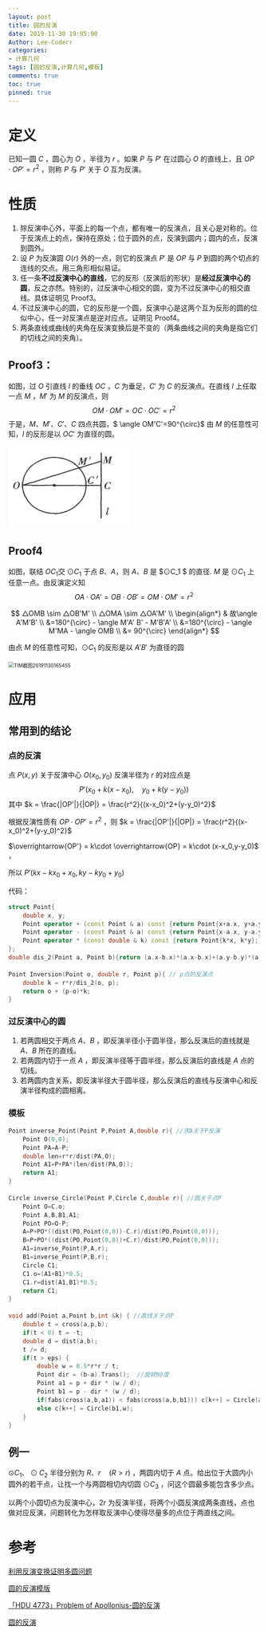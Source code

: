 ```yaml
---
layout: post
title: 圆的反演
date: 2019-11-30 19:05:00
Author: Lee-Coderr
categories:
- 计算几何
tags: [圆的反演,计算几何,模板]
comments: true
toc: true
pinned: true
---
```


# 定义

已知一圆 $C$ ，圆心为 $O$ ，半径为 $r$ 。如果 $P$ 与 $P'$ 在过圆心 $O$ 的直线上，且 $OP \cdot OP' = r^2$ ，则称 $P$ 与 $P'$ 关于 $O$ 互为反演。

 # 性质

1. 除反演中心外，平面上的每一个点，都有唯一的反演点，且关心是对称的。位于反演点上的点，保持在原处；位于圆外的点，反演到圆内；圆内的点，反演到圆外。
2. 设 $P$ 为反演圆 $O(r)$ 外的一点，则它的反演点 $P'$ 是 $OP$ 与 $P$ 到圆的两个切点的连线的交点。用三角形相似易证。
3. 任一条**不过反演中心的直线**，它的反形（反演后的形状）是**经过反演中心的圆**，反之亦然。特别的，过反演中心相交的圆，变为不过反演中心的相交直线。具体证明见 Proof3。
4. 不过反演中心的圆，它的反形是一个圆，反演中心是这两个互为反形的圆的位似中心，任一对反演点是逆对应点。证明见 Proof4。
5. 两条直线或曲线的夹角在反演变换后是不变的（两条曲线之间的夹角是指它们的切线之间的夹角）。

## Proof3：

如图，过 $O$ 引直线 $l$ 的垂线 $OC$ ，$C$ 为垂足，$C′$ 为 $C$ 的反演点。在直线 $l$ 上任取一点 $M$ ，$M'$ 为 $M$ 的反演点，则
$$
OM \cdot OM' = OC \cdot OC' = r^2
$$
于是，$M、M'、C'、C$ 四点共圆，$ \angle OM'C'=90^{\circ}$ 由 $M$ 的任意性可知，$l$ 的反形是以 $OC'$ 为直径的圆。

<img src="..\images\TIM截图20191130163302.png" alt="TIM截图20191130163302" style="zoom:70%;" />

## Proof4

如图，联结 $OC_1$交 $⊙C_1$ 于点 $B、A$，则 $A、B$ 是 $⊙C_1 $ 的直径. $M$ 是 $⊙C_1$ 上任意一点。由反演定义知 
$$
OA \cdot OA'=OB \cdot OB'=OM\cdot OM'=r^2
$$

$$
△OMB \sim △OB'M' \\ 
△OMA \sim △OA'M' \\
\begin{align*}
& 故\angle A'M'B' \\
&=180^{\circ} - \angle M'A' B' - M'B'A' \\
&=180^{\circ} - \angle M'MA - \angle OMB \\
&= 90^{\circ}
\end{align*}
$$

由点 $M$ 的任意性可知，$⊙C_1$ 的反形是以 $A'B'$ 为直径的圆

<img src="D:\notepad++\MyBlog\Blog\images\TIM截图20191130165455.png" alt="TIM截图20191130165455" style="zoom:70%;" />

# 应用

## 常用到的结论

### 点的反演

点 $P(x,y)$ 关于反演中心 $O(x_0, y_0)$ 反演半径为 $r$ 的对应点是 
$$
P'\left ( x_0+k(x-x_0), \quad y_0+k(y-y_0) \right )
$$
其中 $k = \frac{|OP'|}{|OP|} = \frac{r^2}{(x-x_0)^2+(y-y_0)^2}$ 

根据反演性质有 $OP\cdot OP' = r^2$ ，则  $k = \frac{|OP'|}{|OP|} = \frac{r^2}{(x-x_0)^2+(y-y_0)^2}$ 

$\overrightarrow{OP'} = k\cdot \overrightarrow{OP} = k\cdot (x-x_0,y-y_0)$ ，

所以 $P'(kx-kx_0+x_0,ky-ky_0+y_0)$  

代码：

```c++
struct Point{
    double x, y;
    Point operator + (const Point & a) const {return Point{x+a.x, y+a.y};}
    Point operator - (const Point & a) const {return Point{x-a.x, y-a.y};}
	Point operator * (const double & k) const {return Point{k*x, k*y};}
};
double dis_2(Point a, Point b){return (a.x-b.x)*(a.x-b.x)+(a.y-b.y)*(a.y-b.y);}

Point Inversion(Point o, double r, Point p){ // p点的反演点
	double k = r*r/dis_2(o, p);
	return o + (p-o)*k;
}
```

### 过反演中心的圆

1. 若两圆相交于两点 $A、B$ ，即反演半径小于圆半径，那么反演后的直线就是 $A、B$ 所在的直线。
2. 若两圆内切于一点 $A$ ，即反演半径等于圆半径，那么反演后的直线是 $A$ 点的切线。
3. 若两圆内含关系，即反演半径大于圆半径，那么反演后的直线与反演中心和反演半径构成的圆相离。

### 模板

```c++
Point inverse_Point(Point P,Point A,double r){ //求A关于P反演
    Point O(0,0);
    Point PA=A-P;
    double len=r*r/dist(PA,O);
    Point A1=P+PA*(len/dist(PA,O));
    return A1;
}

Circle inverse_Circle(Point P,Circle C,double r){ //圆关于点P
    Point O=C.o;
    Point A,B,B1,A1;
    Point PO=O-P;
    A=P+PO*((dist(PO,Point(0,0))-C.r)/dist(PO,Point(0,0)));
    B=P+PO*((dist(PO,Point(0,0))+C.r)/dist(PO,Point(0,0)));
    A1=inverse_Point(P,A,r);
    B1=inverse_Point(P,B,r);
    Circle C1;
    C1.o=(A1+B1)*0.5;
    C1.r=dist(A1,B1)*0.5;
    return C1;
}

void add(Point a,Point b,int &k) { //直线关于点P
    double t = cross(a,p,b);
    if(t < 0) t = -t;
    double d = dist(a,b);
    t /= d;
    if(t > eps) {
        double w = 0.5*r*r / t;
        Point dir = (b-a).Trans();  //旋转90度
        Point a1 = p + dir * (w / d);
        Point b1 = p - dir * (w / d);
        if(fabs(cross(a,b,a1)) < fabs(cross(a,b,b1))) c[k++] = Circle(a1,w);
        else c[k++] = Circle(b1,w);
    }
}
```



## 例一

$⊙C_1、⊙C_2$ 半径分别为 $R、r \quad(R>r)$ ，两圆内切于 $A$ 点。给出位于大圆内小圆外的若干点，让找一个与两圆相切内切圆 $⊙C_3$ ，问这个圆最多能包含多少点。

以两个小圆切点为反演中心，$2r$ 为反演半径，将两个小圆反演成两条直线，点也做对应反演，问题转化为怎样取反演中心使得尽量多的点位于两直线之间。



# 参考

[利用反演变换证明多圆问题](https://www.docin.com/p-1262056256.html)

[圆的反演模版](https://blog.csdn.net/s1766434333/article/details/77109534)

[「HDU 4773」Problem of Apollonius-圆的反演](https://blog.xehoth.cc/HDU4773Problem-of-Apollonius/)

[圆的反演](https://www.cnblogs.com/NineSwords/p/9225187.html)

